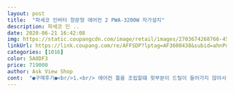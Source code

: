```yaml
---
layout: post 
title:  "파세코 인버터 창문형 에어컨 2 PWA-3200W 자가설치" 
description: 파세코 인 ..
date: 2020-06-21 16:42:08 
img: https://static.coupangcdn.com/image/retail/images/2703674268766-457e0b76-6956-4e30-aaf9-8c6d425f21cb.jpg 
linkUrl: https://link.coupang.com/re/AFFSDP?lptag=AF3600438&subid=ahnPublicAsk&pageKey=1541438680&itemId=2640083832&vendorItemId=70630924837&traceid=V0-113-28039ab7fa99f912 
categories: [1016] 
color: 5A8DF3 
price: 719000 
author: Ask View Shop 
cont:  "●구매후기●<br/>1.<br/> 에어컨 틀을 조립할떄 윗부분이 드릴이 들어가지 않아서 (플렉시블 비트)를 활용했습니다.<br/><br/>150일 아가 집에있구요<br/>2.<br/>어떤 리뷰보니 물이 줄줄줄 많이 새던데 저는 아직 그렇지는 않네요<br/>40세 남 기준 크게 어렵지 않았습니다.<br/> 설명서는 생각보다 도움되지 않았고<br/>감사합니다.<br/> 시원한 여름보내세요<br/>거실에는 에어컨이 있기때문에 작은방과 옆방에만 냉기전달용이라 이정도면<br/>결론적으로 만족합니다<br/>결론적으로 저는 무척만족합니다<br/>고롬 코로나 조심하시구 시원한 여름되세요!!<br/>공동현관쪽은 실외기 설치가 불가능 합니다.<br/><br/>구매 추천 드립니다.<br/><br/>구매하기전 엄청 검색도 많이 하고 , 고민도 많이 했습니다.<br/><br/>구매했습니다.<br/><br/>구매후 후회하지 않을 것입니다.<br/><br/>그것에 비하면 ㅋㅋ애교입니다<br/>그래서 베란다 쪽(거실/안방)에는 실외기를 설치할 수 있지만 , 작은 방들 쪽에는 에어컨설치가 불가능합니다.<br/><br/>그러나 저처럼 더위를 못견디거나 벽걸이를 달수 없는 환경이라면<br/>기존에 사용하던 냉풍기 소음에 익숙해진터라 이정도쯤이야 더위보다 낫겠다 싶습니다.<br/>  방 크기에 따라 다르겠지만, 저희집 안방에서는 취침모드로 사용해도 시원하고 만족합니다.<br/><br/>기타<br/>꽤시원하고 아직 한여름은 아니니 한여름 되봐야<br/>남겨봅니다  제가 너무 고민많이해서ㅋㅋ<br/>남편이 설명서만보고 10분? 20분? 만에 설치한것같아요<br/>냉장고도 쿠팡에서 구입 담날 전문설치받았거든요ㅎㅎ<br/>다만 벽결이 달수 있는환경에 이걸달으라고 추천은 ... <br/>.<br/><br/>로켓배송.<br/>.<br/> 쿠팡없이 못사는 1인입니다<br/>몇일에 걸쳐 작동해보았어요<br/>물론 이사가면 2인원살거고 작은방에 설치할거예요<br/>방이 크지 않아서 정말 시원합니다.<br/><br/>벽걸이가 가능 하다면 벽걸가 좋은 선택이나<br/>벽걸이냐 2인원이냐 파세코냐<br/>벽걸이를 설치할 환경이 되지 않아 파세코 창문형 에어컨을 구입해서 자가 설치했습니다.<br/> 일단 안방에 설치했지만, 추후에 다른 방에 간편히 이동 설치할수 있다는 점도 좋았구요.<br/><br/>상품평 귀차니즘을 이겨내고 고민하시는분들 위해<br/>상황<br/>설치난이도<br/>설치할 방<br/>설치후 전면 소음영상 (https://youtu.<br/>be/CpFKXbVLEd4)<br/>설치후 후면 소음영상 (https://youtu.<br/>be/esTD0HSl8eY)<br/>소음<br/>소음에 민감하신 분들은 거슬릴수 있다 생각됩니다.<br/><br/>소음에 애기가 깬다거나 그런거없구요<br/>소음은 고민안했어요 집에 탱크소리나는 냉풍기가있어서<br/>소음은 꽤있어요 조용하진 않아요 절대<br/>시간을 돌려도 구매합니다ㅎㅎ<br/>시원함<br/>실외기설치 걱정없고 이사갈때도 그렇고<br/>안방에 놓을건데<br/>어렵지 않은것같아요<br/>언제 이사할지 몰라 고민끝에<br/>올 여름 엄청 덥다는데 이제 한시름 덜었네요.<br/><br/>올해만 이집서 버티자생각으로 구매했어요<br/>왜... <br/> 이제 달았을까<br/>유튭,블로그 나와 있는건 다본것 같습니다.<br/>광고도 많아서 결정하는데 1주일의 시간이 걸렸고<br/>유튭을 몇번보고 설치하였습니다.<br/> 약20분<br/>이보다 좋은 선택은 없을 듯 합니다.<br/><br/>이상품은 지인에게 추천해주고 싶습니다.<br/><br/>일반가정집 작은방에 놓기에는 이만한게 없는거같아요<br/>작은방 약 5평 + 종종 옆방으로 서큘레이터를 통한 냉풍전달<br/>저는 뿌듯하네요<br/>저처럼 냉방해야될 크기가 크지 않거나 , 달기 어려운 환경 또는 이동해서 (이사)달아야 할 조건이라면<br/>전날밤구매해서 다음날 받았어요<br/>정말 고민 끝에 구입했습니다<br/>정확할거같아요 하지만 집에 있는 써큐레이터랑 돌리면<br/>지은지 20년 다된 24평형(방3/화2) 아파트로 1층에 13가구가 공동으로 통로를 사용합니다.<br/><br/>창이 높이가 있어서 추가 설치키트를 사용했습니다.<br/> 설명서가 약간 헷갈리기도 하지만, 차분히 조립 잘해서 설치 완료.<br/><br/>천장이 있고 그밑에 커튼을 달게 되어있어서 그러니 환경을 보시고 드릴/드라이버를 넣지 못할 환경이면 미리 준비하세요<br/>총평<br/>충분할거같아요<br/>티비틀거나하면 신경안쓰여요<br/>편리함에 비해 시원함도 만족<br/>하지만 더울거생각하면 소음은  신경안쓰여요 ㅋㅋ<br/>하지만 무게가 엄청나요 여자분 혼자들기 힘들어요<br/>한더라도 타공도 많이 하고 관도 길게 해야해서 금액도만만치 않았구요<br/>호스를 연결해서 20리터 생수통을 연결해두었습니다.<br/> 추후 기간지난후 사진 업뎃할꼐요<br/>환급 <br/> -7.<br/>19만원 무이자 6개월이면 생활의 품질을 높이고 만족 할수 있겠다 싶어서<br/>훌륭한 시원함을 넘어 춥기 까지 합니다.<br/><br/>" 
---
```

